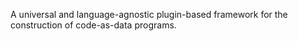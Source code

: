 A universal and language-agnostic plugin-based framework 
for the construction of code-as-data programs. 
